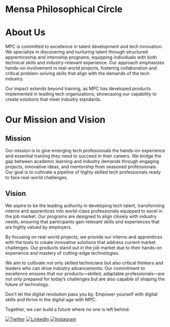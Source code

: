 # Mensa Philosophical Circle

# About Us

MPC is committed to excellence in talent development and tech innovation. We specialize in discovering and nurturing talent through structured apprenticeship and internship programs, equipping individuals with both technical skills and industry-relevant experience. Our approach emphasizes hands-on involvement in real-world projects, fostering collaboration and critical problem-solving skills that align with the demands of the tech industry.

Our impact extends beyond training, as MPC has developed products implemented in leading tech organizations, showcasing our capability to create solutions that meet industry standards.


# Our Mission and Vision

## **Mission**
Our mission is to give emerging tech professionals the hands-on experience and essential training they need to succeed in their careers. We bridge the gap between academic learning and industry demands through engaging projects, innovative ideas, and mentorship from seasoned professionals. Our goal is to cultivate a pipeline of highly skilled tech professionals ready to face real-world challenges.

## **Vision**
We aspire to be the leading authority in developing tech talent, transforming interns and apprentices into world-class professionals equipped to excel in the job market. Our programs are designed to align closely with industry needs, ensuring that participants gain relevant skills and experiences that are highly valued by employers.

By focusing on real-world projects, we provide our interns and apprentices with the tools to create innovative solutions that address current market challenges. Our products stand out in the job market due to their hands-on experience and mastery of cutting-edge technologies. 

We aim to cultivate not only skilled technicians but also critical thinkers and leaders who can drive industry advancements. Our commitment to excellence ensures that our products—skilled, adaptable professionals—are not only prepared for today’s challenges but are also capable of shaping the future of technology.

 
Don't let the digital revolution pass you by. Empower yourself with digital skills and thrive in the digital age with MPC. 

Together, we can build a future where no one is left behind.


[![Twitter](https://img.shields.io/badge/Twitter-MPC-blue.svg)](https://twitter.com/mpcircle)
[![LinkedIn](https://img.shields.io/badge/LinkedIn-MPC-blue.svg)](https://www.linkedin.com/showcase/mensa-philosophical-circle/)
[![Instagram](https://img.shields.io/badge/Instagram-MPC-blue.svg)](https://instagram.com/mensaphilosophicalcircle)

